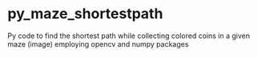 # py_maze_shortestpath
Py code to find the shortest path while collecting colored coins in a given maze (image) employing opencv and numpy packages
